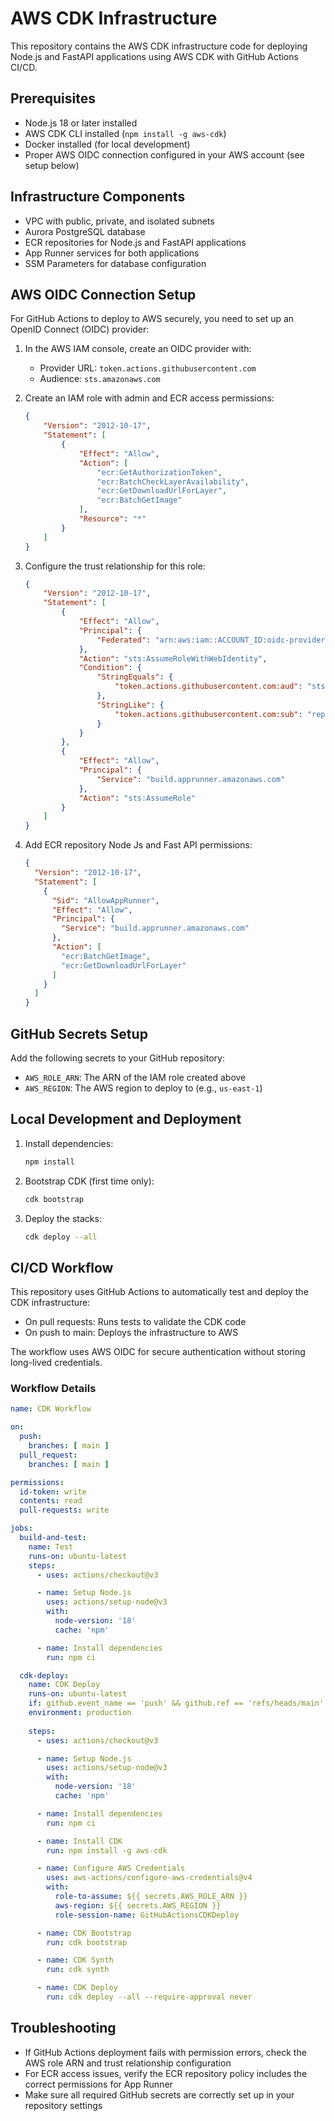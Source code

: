 # AWS CDK Infrastructure

This repository contains the AWS CDK infrastructure code for deploying Node.js and FastAPI applications using AWS CDK with GitHub Actions CI/CD.

## Prerequisites

- Node.js 18 or later installed
- AWS CDK CLI installed (`npm install -g aws-cdk`)
- Docker installed (for local development)
- Proper AWS OIDC connection configured in your AWS account (see setup below)

## Infrastructure Components

- VPC with public, private, and isolated subnets
- Aurora PostgreSQL database
- ECR repositories for Node.js and FastAPI applications
- App Runner services for both applications
- SSM Parameters for database configuration

## AWS OIDC Connection Setup

For GitHub Actions to deploy to AWS securely, you need to set up an OpenID Connect (OIDC) provider:

1. In the AWS IAM console, create an OIDC provider with:
   - Provider URL: `token.actions.githubusercontent.com`
   - Audience: `sts.amazonaws.com`

2. Create an IAM role with admin and ECR access permissions:

   ```json
   {
       "Version": "2012-10-17",
       "Statement": [
           {
               "Effect": "Allow",
               "Action": [
                   "ecr:GetAuthorizationToken",
                   "ecr:BatchCheckLayerAvailability",
                   "ecr:GetDownloadUrlForLayer",
                   "ecr:BatchGetImage"
               ],
               "Resource": "*"
           }
       ]
   }
   ```

3. Configure the trust relationship for this role:

   ```json
   {
       "Version": "2012-10-17",
       "Statement": [
           {
               "Effect": "Allow",
               "Principal": {
                   "Federated": "arn:aws:iam::ACCOUNT_ID:oidc-provider/token.actions.githubusercontent.com"
               },
               "Action": "sts:AssumeRoleWithWebIdentity",
               "Condition": {
                   "StringEquals": {
                       "token.actions.githubusercontent.com:aud": "sts.amazonaws.com"
                   },
                   "StringLike": {
                       "token.actions.githubusercontent.com:sub": "repo:Tulio-Health/*"
                   }
               }
           },
           {
               "Effect": "Allow",
               "Principal": {
                   "Service": "build.apprunner.amazonaws.com"
               },
               "Action": "sts:AssumeRole"
           }
       ]
   }
   ```

4. Add ECR repository Node Js and Fast API permissions:

   ```json
   {
     "Version": "2012-10-17",
     "Statement": [
       {
         "Sid": "AllowAppRunner",
         "Effect": "Allow",
         "Principal": {
           "Service": "build.apprunner.amazonaws.com"
         },
         "Action": [
           "ecr:BatchGetImage",
           "ecr:GetDownloadUrlForLayer"
         ]
       }
     ]
   }
   ```

## GitHub Secrets Setup

Add the following secrets to your GitHub repository:

- `AWS_ROLE_ARN`: The ARN of the IAM role created above 
- `AWS_REGION`: The AWS region to deploy to (e.g., `us-east-1`)

## Local Development and Deployment

1. Install dependencies:
   ```bash
   npm install
   ```

2. Bootstrap CDK (first time only):
   ```bash
   cdk bootstrap
   ```

3. Deploy the stacks:
   ```bash
   cdk deploy --all
   ```

## CI/CD Workflow

This repository uses GitHub Actions to automatically test and deploy the CDK infrastructure:

- On pull requests: Runs tests to validate the CDK code
- On push to main: Deploys the infrastructure to AWS

The workflow uses AWS OIDC for secure authentication without storing long-lived credentials.

### Workflow Details

```yaml
name: CDK Workflow

on:
  push:
    branches: [ main ]
  pull_request:
    branches: [ main ]

permissions:
  id-token: write
  contents: read
  pull-requests: write

jobs:
  build-and-test:
    name: Test
    runs-on: ubuntu-latest
    steps:
      - uses: actions/checkout@v3

      - name: Setup Node.js
        uses: actions/setup-node@v3
        with:
          node-version: '18'
          cache: 'npm'

      - name: Install dependencies
        run: npm ci

  cdk-deploy:
    name: CDK Deploy
    runs-on: ubuntu-latest
    if: github.event_name == 'push' && github.ref == 'refs/heads/main'
    environment: production
    
    steps:
      - uses: actions/checkout@v3

      - name: Setup Node.js
        uses: actions/setup-node@v3
        with:
          node-version: '18'
          cache: 'npm'

      - name: Install dependencies
        run: npm ci

      - name: Install CDK
        run: npm install -g aws-cdk

      - name: Configure AWS Credentials
        uses: aws-actions/configure-aws-credentials@v4
        with:
          role-to-assume: ${{ secrets.AWS_ROLE_ARN }}
          aws-region: ${{ secrets.AWS_REGION }}
          role-session-name: GitHubActionsCDKDeploy

      - name: CDK Bootstrap
        run: cdk bootstrap

      - name: CDK Synth
        run: cdk synth

      - name: CDK Deploy
        run: cdk deploy --all --require-approval never
```

## Troubleshooting

- If GitHub Actions deployment fails with permission errors, check the AWS role ARN and trust relationship configuration
- For ECR access issues, verify the ECR repository policy includes the correct permissions for App Runner
- Make sure all required GitHub secrets are correctly set up in your repository settings
